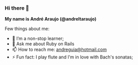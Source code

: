### Hi there 👋

**My name is André Araujo (@andreltaraujo)**

Few things about me:
- 🤔 I’m a non-stop learner;
- 💬 Ask me about Ruby on Rails
- 📫 How to reach me: andreguia@hotmail.com
- ⚡ Fun fact: I play flute and I'm in love with Bach's sonatas;
